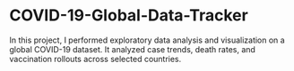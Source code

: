 # COVID-19-Global-Data-Tracker
In this project, I performed exploratory data analysis and visualization on a global COVID-19 dataset. It analyzed case trends, death rates, and vaccination rollouts across selected countries.
